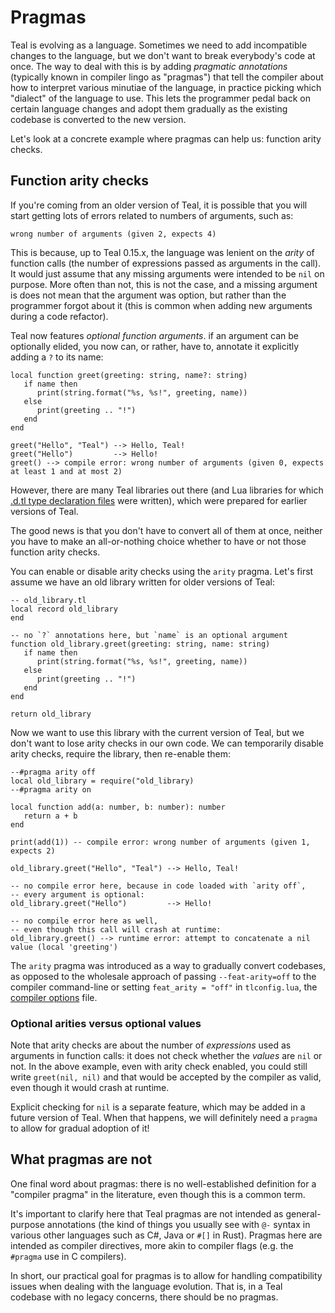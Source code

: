 # Pragmas

Teal is evolving as a language. Sometimes we need to add incompatible changes
to the language, but we don't want to break everybody's code at once. The way
to deal with this is by adding _pragmatic annotations_ (typically known in
compiler lingo as "pragmas") that tell the compiler about how to interpret
various minutiae of the language, in practice picking which "dialect" of the
language to use. This lets the programmer pedal back on certain language
changes and adopt them gradually as the existing codebase is converted to the
new version.

Let's look at a concrete example where pragmas can help us: function arity
checks.

## Function arity checks

If you're coming from an older version of Teal, it is possible that you will
start getting lots of errors related to numbers of arguments, such as:

```
wrong number of arguments (given 2, expects 4)
```

This is because, up to Teal 0.15.x, the language was lenient on the _arity_ of
function calls (the number of expressions passed as arguments in the call). It
would just assume that any missing arguments were intended to be `nil` on
purpose. More often than not, this is not the case, and a missing argument is
does not mean that the argument was option, but rather than the programmer
forgot about it (this is common when adding new arguments during a code
refactor).

Teal now features _optional function arguments_. if an argument can be
optionally elided, you now can, or rather, have to, annotate it explicitly
adding a `?` to its name:

```
local function greet(greeting: string, name?: string)
   if name then
      print(string.format("%s, %s!", greeting, name))
   else
      print(greeting .. "!")
   end
end

greet("Hello", "Teal") --> Hello, Teal!
greet("Hello")         --> Hello!
greet() --> compile error: wrong number of arguments (given 0, expects at least 1 and at most 2)
```

However, there are many Teal libraries out there (and Lua libraries for which
[.d.tl type declaration files](declaration_files.md) were written), which were
prepared for earlier versions of Teal.

The good news is that you don't have to convert all of them at once, neither
you have to make an all-or-nothing choice whether to have or not those
function arity checks.

You can enable or disable arity checks using the `arity` pragma. Let's first
assume we have an old library written for older versions of Teal:

```
-- old_library.tl
local record old_library
end

-- no `?` annotations here, but `name` is an optional argument
function old_library.greet(greeting: string, name: string)
   if name then
      print(string.format("%s, %s!", greeting, name))
   else
      print(greeting .. "!")
   end
end

return old_library
```

Now we want to use this library with the current version of Teal, but we don't
want to lose arity checks in our own code. We can temporarily disable arity
checks, require the library, then re-enable them:

```
--#pragma arity off
local old_library = require("old_library)
--#pragma arity on

local function add(a: number, b: number): number
   return a + b
end

print(add(1)) -- compile error: wrong number of arguments (given 1, expects 2)

old_library.greet("Hello", "Teal") --> Hello, Teal!

-- no compile error here, because in code loaded with `arity off`,
-- every argument is optional:
old_library.greet("Hello")         --> Hello!

-- no compile error here as well,
-- even though this call will crash at runtime:
old_library.greet() --> runtime error: attempt to concatenate a nil value (local 'greeting')
```

The `arity` pragma was introduced as a way to gradually convert codebases, as
opposed to the wholesale approach of passing `--feat-arity=off` to the
compiler command-line or setting `feat_arity = "off"` in `tlconfig.lua`, the
[compiler options](compiler_options.md) file.

### Optional arities versus optional values

Note that arity checks are about the number of _expressions_ used as arguments
in function calls: it does not check whether the _values_ are `nil` or not.
In the above example, even with arity check enabled, you could still write
`greet(nil, nil)` and that would be accepted by the compiler as valid,
even though it would crash at runtime.

Explicit checking for `nil` is a separate feature, which may be added in a
future version of Teal. When that happens, we will definitely need a `pragma`
to allow for gradual adoption of it!

## What pragmas are not

One final word about pragmas: there is no well-established definition for a
"compiler pragma" in the literature, even though this is a common term.

It's important to clarify here that Teal pragmas are not intended as
general-purpose annotations (the kind of things you usually see with `@-`
syntax in various other languages such as C#, Java or `#[]` in Rust). Pragmas
here are intended as compiler directives, more akin to compiler flags (e.g.
the `#pragma` use in C compilers).

In short, our practical goal for pragmas is to allow for handling
compatibility issues when dealing with the language evolution. That is, in a
Teal codebase with no legacy concerns, there should be no pragmas.
